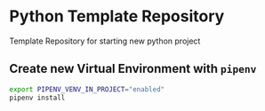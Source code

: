 # Python Template Repository
Template Repository for starting new python project

## Create new Virtual Environment with `pipenv`
```bash
export PIPENV_VENV_IN_PROJECT="enabled"
pipenv install
```

